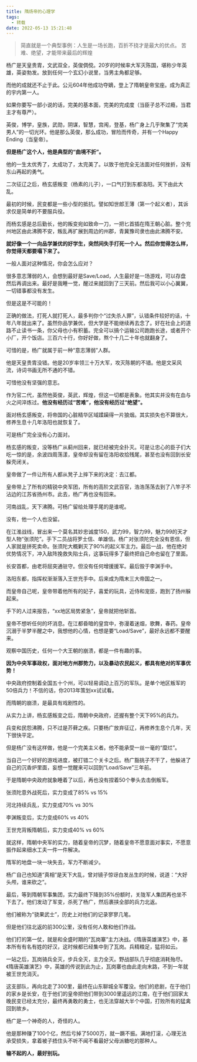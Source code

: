```yaml
---
title: 隋炀帝的心理学
tags:
  - 转载
date: 2022-05-13 15:21:48
---
```

> 简直就是一个典型事例：人生是一场长跑，百折不挠才是最大的优点。
> 苦难、绝望，才能带来最后的辉煌

<!--more-->
杨广是天皇贵胄，文武双全，英俊倜傥。20岁的时候率大军灭陈国，堪称少年英雄，英姿勃发。放到任何一个玄幻小说里，当男主角都足够。

而他的成就还不止于此。公元604年他成功夺嫡，登上了隋朝皇帝宝座。成为真正的宇内第一人。



如果你要写一部小说的话，完美的基本面，完美的完成度（当臣子总不过瘾，当君主才有尊严）。

英俊，博学，皇族，武勋，阴谋，智慧，宫闱，登基，杨广身上几乎聚集了“完美男人”的一切光环。他是那么英俊，那么成功，冒险而传奇，并有一个Happy Ending（当皇帝）。



**但是杨广这个人，他是典型的“曲境不折”。**

他的一生太优秀了，太成功了，太完美了。以致于他完全无法面对任何挫折，没有东山再起的勇气。



二次征辽之后，杨玄感叛变（杨素的儿子），一口气打到东都洛阳。天下由此大乱。

最初的时候，民变都是一些小型的抵抗。譬如知世郎王薄（第一个起义者），其诉求仅是简单的不要服兵役。

而杨玄感是总后勤长，他的叛变宛如致命一刀，一把匕首插在隋王朝心脏。整个兖州地区由此沸腾不安，叛乱再扩展到周边的州郡，青冀豫司隶也由此沸腾不安。



**就好像一个一向品学兼优的好学生，突然间失手打死一个人。然后你觉得怎么样，你觉得天都要塌下来了。**

一般人面对这种情况，你会怎么应对？


很多意志薄弱的人，会想到最好是Save/Load，人生最好是一场游戏，可以存盘然后再调出来。最好是我睡一觉，醒过来就回到了三天前。然后我可以小心翼翼，一切错事都没有发生。


但是这是不可能的！

正确的做法，打死人就打死人，最多判你个“过失杀人罪”，认错条件较好的话，十年八年就出来了。虽然你品学兼优，但大学是不能继续再去念了。好在社会上的道路不止读书一条，你父母也小有积蓄。完全可以搞个运输公司跑跑长途，或者开个小厂，开个饭店。三百六十行，你好好做，熬个十几二十年也就翻身了。




可惜的是，杨广就属于前一种“意志薄弱”人群。

他是天皇贵胄没错。他是20岁率领三十万大军，攻灭陈朝的不错。他是文采风流，诗词书画无所不通的不错。

可惜他没有坚强的意志。

作为官二代，虽然他英俊，英武，辉煌，但这一切都是表象。他其实并没有在血与火之间淬炼过。**他没有经历过“苦难”，他没有经历过“绝望”。**




面对杨玄感叛变，将帝国的心脏精华区域蹂躏得一片狼烟。其实损失也不算很大，修养生息十几年洛阳也就恢复了。

可是杨广完全没有心力面对。

杨玄感的叛变，没等杨广从蓟州回来，就已经被完全扑灭。可是让忠心的臣子们大吃一惊的是，余波四周荡漾，皇帝却没有留在洛阳收拾残尾，甚至也没有回到长安躲壳闭关。

皇帝做了一件让所有人都从凳子上摔下来的决定：去江都。




皇帝带上了所有的精锐中央军团，所有的高阶文武百官，浩浩荡荡去到了八竿子不沾边的江苏省扬州市。此去，杨广再也没有回来。

河南战乱，天下沸腾。可杨广留给处理手尾的是谁呢。

没有，他一个人也没留。



在江淮战线，冒出来一个莫名其妙忠诚度150，武力99，智力99，魅力99的天才型人物“张须陀”。手下二员战将罗士信、单雄信。杨广对张须陀完全没有恩信，但人家就是拼死卖命。张须陀大概剿灭了90%的起义军主力。最后一战，他在绝对优势情况下，冲入敌阵挽救失陷士兵，这事玩得多了最终把自己命也留在了里面。

长安首都，由老将屈突通驻守。但没有任何增援援军。最后毁于李渊手中。

洛阳东都，指挥权渐渐落入王世充手中。后来成为隋末三大帝国之一。




而皇帝自己呢，皇帝带着他所有的妃子，喜爱的玩具，近侍和宠臣，跑到了扬州躲起来。

手下的人过来报告，“xx地区局势紧急”，皇帝就把他斩首。

皇帝不想听任何的坏消息。在江都昏暗的皇宫中，弥漫着迷烟，歌舞，春药。皇帝沉溺于半梦半醒之中，我想他的心情，也想是要“Load/Save”，最好永远都不要醒来。




观察中国历史，任何一个大王朝的崩溃，都是一件有趣的事。

**因为中央军事政权，面对地方州郡势力，以及暴动农民起义，都具有绝对的军事优势！**

中央政府控制着全国五十个州，可以轻易调动上百万的军队。是单个地区叛军的50倍兵力！不信的话，你2013年策划xx试试看。




而隋朝的崩溃，是最具有戏剧性的。

从实力上讲，杨玄感叛变之后，隋朝中央政府，还握有整个天下95%的兵力。

兵变和民怨沸腾，只不过是芥藓之疾。只要杨广放弃征辽，再修养生息个几年，天下很快平定。




但是杨广没有这样做，他是一个完美主义者。他不能承受一丝一毫的“糜烂”。

当自己一个好好的游戏进度，被打错二个关卡之后。杨广豁挑子不干了，他躲进了自己的沉香炉里面，妄想一觉醒来可以回到“Load/Save”三年前。

于是隋朝中央政府就象睡着了以后，再也没有捏着50个拳头去击倒叛军。



张须陀意外战死后，实力变成了85% vs 15%

河北持续兵乱，实力变成70% vs 30%

李渊叛变后，实力变成60% vs 40%

王世充背叛隋朝后，实力变成40% vs 60%




就这样，隋朝中央军的实力，随着皇帝的沉梦，随着皇帝不愿意面对事实，不愿意振作起来细水工夫一件一件解决。

隋军的地盘一块一块失去，军力不断减少。

杨广自己也知道“真相”是天下大乱，曾对镜子惊讶白发丛生的时候，说道：“大好头颅，谁来砍之”。




最后，等到隋朝军事集团，实力最终下降到35%份额时，关陇军人集团再也坐不下去了。他们发动了军变，杀死了杨广，然后裹挟全部的兵力北返。

他们被称为“骁果武士”，历史上对他们的记录寥寥几笔。

但是他们往北返的前300公里，没有任何人敢和他们作战。

他们打的第一仗，就是和全盛时期的“瓦岗寨”主力决战。《隋唐英雄演艺》中，基本所有有名有姓的好汉，这时候都已经集中到了瓦岗。兵精粮足，猛将如云。

一站之后，瓦岗骑兵全灭，步兵全灭，主力全灭。野战部队几乎彻底消耗殆尽。《隋唐英雄演艺》中，英雄的传说到此为止，瓦岗寨也由此走向末路，不到一年就被王世充消灭。




这支部队，再向北走了300里，最终在山东聊城全军覆没。他们的悲剧，在于他们的家乡是长安，在于他们的皇帝把他们带到3000里遥远的江南，在于他们回家太晚民变已经太充分，最终再勇敢的勇士，也无法穿越大半个中国，打败所有的猛禽回到故乡。

杨广是一个神奇的人，奇怪的人。

他是那种赚了100个亿，然后亏掉了5000万，就一蹶不振。满地打滚，心理无法承受损失，拿着被子捂住头不听不闻不看最好父母派糖吃的那种人。



**输不起的人，最好别玩。**